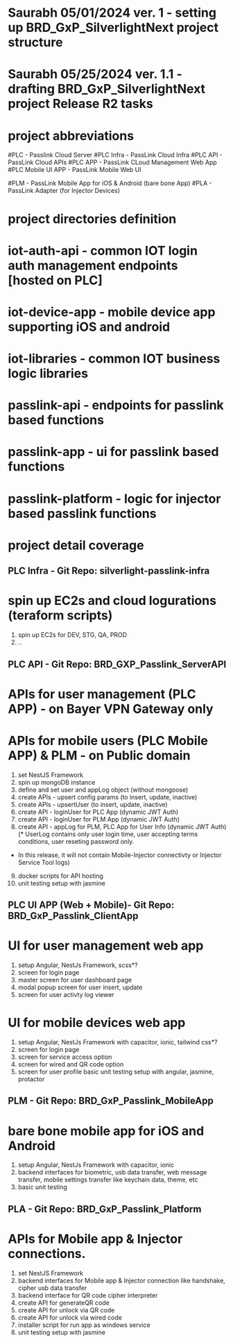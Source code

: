 # Saurabh 05/01/2024 ver. 1 - setting up BRD_GxP_SilverlightNext project structure
# Saurabh 05/25/2024 ver. 1.1 - drafting BRD_GxP_SilverlightNext project Release R2 tasks 


# project abbreviations 
#PLC - Passlink Cloud Server
#PLC Infra - PassLink Cloud Infra
#PLC API - PassLink Cloud APIs
#PLC APP - PassLink CLoud Management Web App
#PLC Mobile UI APP - PassLink Mobile Web UI 

#PLM - PassLink Mobile App for iOS & Android (bare bone App)
#PLA - PassLink Adapter (for Injector Devices)

# project directories definition

# iot-auth-api - common IOT login auth management endpoints [hosted on PLC] 
# iot-device-app - mobile device app supporting iOS and android
# iot-libraries - common IOT business logic libraries 
# passlink-api - endpoints for passlink based functions 
# passlink-app - ui for passlink based functions 
# passlink-platform - logic for injector based passlink functions


# project detail coverage

## PLC Infra - Git Repo: silverlight-passlink-infra
# spin up EC2s and cloud logurations (teraform scripts)
1) spin up EC2s for DEV, STG, QA, PROD
2) ..

## PLC API - Git Repo: BRD_GXP_Passlink_ServerAPI
# APIs for user management (PLC APP) - on Bayer VPN Gateway only
# APIs for mobile users (PLC Mobile APP) & PLM - on Public domain
1) set NestJS Framework
2) spin up mongoDB instance 
3) define and set user and appLog object (without mongoose)
4) create APIs - upsert config params (to insert, update, inactive)
5) create APIs - upsertUser (to insert, update, inactive)
6) create API - loginUser for PLC App (dynamic JWT Auth)
7) create API - loginUser for PLM App (dynamic JWT Auth)
8) create API - appLog for PLM, PLC App for User Info (dynamic JWT Auth)
(* UserLog contains only user login time, user accepting terms conditions, user reseting password only. 
 * In this release, it will not contain Mobile-Injector connectivty or Injector Service Tool logs)
9) docker scripts for API hosting 
10) unit testing setup with jasmine

## PLC UI APP (Web + Mobile)- Git Repo: BRD_GxP_Passlink_ClientApp
# UI for user management web app
1) setup Angular, NestJs Framework, scss*?
2) screen for login page
3) master screen for user dashboard page
4) modal popup screen for user insert, update 
5) screen for user activty log viewer 
# UI for mobile devices web app
1) setup Angular, NestJs Framework with capacitor, ionic, tailwind css*?
2) screen for login page
3) screen for service access option
4) screen for wired and QR code option
5) screen for user profile
 basic unit testing setup with angular, jasmine, protactor

## PLM - Git Repo: BRD_GxP_Passlink_MobileApp
# bare bone mobile app for iOS and Android
1) setup Angular, NestJs Framework with capacitor, ionic
2) backend interfaces for biometric, usb data transfer, web message transfer, mobile settings transfer like keychain data, theme, etc
3) basic unit testing

## PLA - Git Repo: BRD_GxP_Passlink_Platform
# APIs for Mobile app & Injector connections. 
1) set NestJS Framework
2) backend interfaces for Mobile app & Injector connection like handshake, cipher usb data transfer
3) backend interface for QR code cipher interpreter 
4) create API for generateQR code 
5) create API for unlock via QR code 
6) create API for unlock via wired code 
7) installer script for run app as windows service
8) unit testing setup with jasmine

